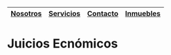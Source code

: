 | [Nosotros](#) | [Servicios](#) | [Contacto](#) | [Inmuebles](#) |
| --- | --- | --- | --- |


# Juicios Ecnómicos
